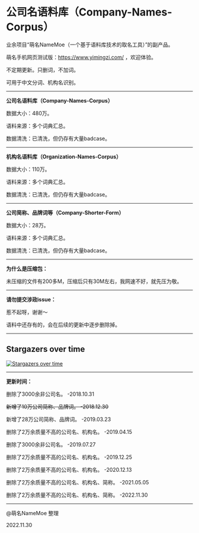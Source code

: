 # 公司名语料库（Company-Names-Corpus）
业余项目“萌名NameMoe（一个基于语料库技术的取名工具）”的副产品。

萌名手机网页测试版：https://www.yimingzi.com/ ，欢迎体验。

不定期更新。只删词，不加词。

可用于中文分词、机构名识别。

---

<strong>公司名语料库（Company-Names-Corpus）</strong>

数据大小：480万。

语料来源：多个词典汇总。

数据清洗：已清洗，但仍存有大量badcase。

---

<strong>机构名语料库（Organization-Names-Corpus）</strong>

数据大小：110万。

语料来源：多个词典汇总。

数据清洗：已清洗，但仍存有大量badcase。

---

<strong>公司简称、品牌词等（Company-Shorter-Form）</strong>

数据大小：28万。

语料来源：多个词典汇总。

数据清洗：已清洗，但仍存有大量badcase。

---

<strong>为什么是压缩包：</strong>

未压缩的文件有200多M，压缩后只有30M左右，我网速不好，就先压为敬。

---

<strong>请勿提交涉政issue：</strong>

惹不起呀，谢谢～

语料中还存有的，会在后续的更新中逐步删除掉。

---

## Stargazers over time

[![Stargazers over time](https://starchart.cc/wainshine/Company-Names-Corpus.svg)](https://starchart.cc/wainshine/Company-Names-Corpus)

---

<strong>更新时间：</strong>

删除了3000余非公司名。 -2018.10.31

<del>新增了10万公司简称、品牌词。 -2018.12.30</del>

新增了28万公司简称、品牌词。 -2019.03.23

删除了2万余质量不高的公司名、机构名。 -2019.04.15

删除了3000余非公司名。 -2019.07.27

删除了2万余质量不高的公司名、机构名。 -2019.12.25

删除了2万余质量不高的公司名、机构名。 -2020.12.13

删除了2万余质量不高的公司名、机构名、简称。 -2021.05.05

删除了2万余质量不高的公司名、机构名、简称。 -2022.11.30

---

@萌名NameMoe 整理

2022.11.30

